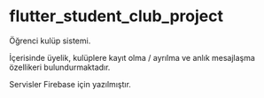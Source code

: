 # flutter_student_club_project


Öğrenci kulüp sistemi.

İçerisinde üyelik, kulüplere kayıt olma / ayrılma ve anlık mesajlaşma özellikeri bulundurmaktadır.

Servisler Firebase için yazılmıştır.
